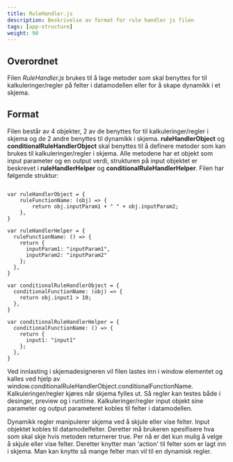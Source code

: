```yaml
---
title: RuleHandler.js
description: Beskrivelse av format for rule handler js filen
tags: [app-structure]
weight: 90
---
```


## Overordnet

Filen *RuleHandler.js* brukes til å lage metoder som skal benyttes for til kalkuleringer/regler på felter i datamodellen eller for å skape dynamikk i et skjema. 

## Format

Filen består av 4 objekter, 2 av de benyttes for til kalkuleringer/regler i skjema og de 2 andre benyttes til dynamikk i skjema.
**ruleHandlerObject** og **conditionalRuleHandlerObject** skal benyttes til å definere metoder som kan brukes til kalkuleringer/regler i skjema. 
Alle metodene har et objekt som input parameter og en output verdi, strukturen på input objektet er beskrevet i **ruleHandlerHelper** og **conditionalRuleHandlerHelper**.
Filen har følgende struktur:

```

var ruleHandlerObject = {
    ruleFunctionName: (obj) => {
        return obj.inputParam1 + " " + obj.inputParam2;
    },
}

var ruleHandlerHelper = {
  ruleFunctionName: () => {
    return {
      inputParam1: "inputParam1",
      inputParam2: "inputParam2"
    };
  },
}

var conditionalRuleHandlerObject = {
  conditionalFunctionName: (obj) => {
    return obj.input1 > 10;
  },
}

var conditionalRuleHandlerHelper = {
  conditionalFunctionName: () => {
    return {
      input1: "input1"
    };
  },
}

```

Ved innlasting i skjemadesigneren vil filen lastes inn i window elementet og kalles ved hjelp av window.conditionalRuleHandlerObject.conditionalFunctionName. 
Kalkuleringer/regler kjøres når skjema fylles ut. Så regler kan testes både i desinger, preview og i runtime. 
Kalkuleringer/regler input objekt sine parameter og output parameteret kobles til felter i datamodellen. 

Dynamikk regler manipulerer skjema ved å skjule eller vise felter. 
Input objektet kobles til datamodelfelter. 
Deretter må brukeren spesifisere hva som skal skje hvis metoden returnerer true. Per nå er det kun mulig å velge å skjule eller vise felter. 
Deretter knytter man 'action' til felter som er lagt inn i skjema. Man kan knytte så mange felter man vil til en dynamisk regler.
